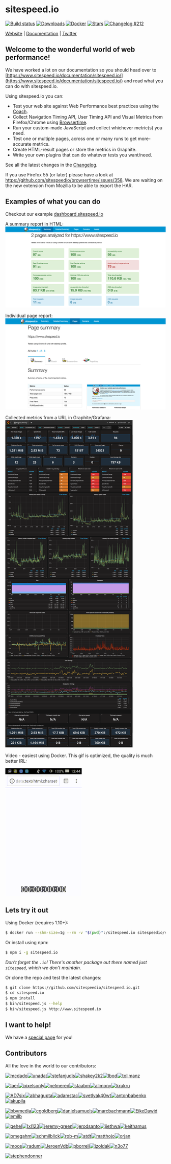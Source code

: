# sitespeed.io

[![Build status][travis-image]][travis-url]
[![Downloads][downloads-image]][downloads-url]
[![Docker][docker-image]][docker-url]
[![Stars][stars-image]][stars-url]
[![Changelog #212][changelog-image]][changelog-url]


[Website](https://www.sitespeed.io/) | [Documentation](https://www.sitespeed.io/documentation/) | [Twitter](https://twitter.com/SiteSpeedio)

## Welcome to the wonderful world of web performance!

We have worked a lot on our documentation so you should head over to [https://www.sitespeed.io/documentation/sitespeed.io/](https://www.sitespeed.io/documentation/sitespeed.io/) and read what you can do with sitespeed.io.

Using sitespeed.io you can:
* Test your web site against Web Performance best practices using the [Coach](https://github.com/sitespeedio/coach).
* Collect Navigation Timing API, User Timing API and Visual Metrics from Firefox/Chrome using [Browsertime](https://github.com/sitespeedio/browsertime).
* Run your custom-made JavaScript and collect whichever metric(s) you need.
* Test one or multiple pages, across one or many runs to get more-accurate metrics.
* Create HTML-result pages or store the metrics in Graphite.
* Write your own plugins that can do whatever tests you want/need.

See all the latest changes in the [Changelog](https://github.com/sitespeedio/sitespeed.io/blob/master/CHANGELOG.md).

If you use Firefox 55 (or later) please have a look at https://github.com/sitespeedio/browsertime/issues/358. We are waiting on the new extension from Mozilla to be able to export the HAR.

## Examples of what you can do

Checkout our example [dashboard.sitespeed.io](https://dashboard.sitespeed.io/dashboard/db/page-summary)

A summary report in HTML:
<img src="https://raw.githubusercontent.com/sitespeedio/sitespeed.io/master/docs/img/html-summary.png">

Individual page report:
<img src="https://raw.githubusercontent.com/sitespeedio/sitespeed.io/master/docs/img/page.png">

Collected metrics from a URL in Graphite/Grafana:
<img src="https://raw.githubusercontent.com/sitespeedio/sitespeed.io/master/docs/img/grafana-page-summary.png">

Video - easiest using Docker. This gif is optimized, the quality is much better IRL:

<img src="https://raw.githubusercontent.com/sitespeedio/sitespeed.io/master/docs/img/barack.gif">

## Lets try it out

Using Docker (requires 1.10+):

```bash
$ docker run --shm-size=1g --rm -v "$(pwd)":/sitespeed.io sitespeedio/sitespeed.io https://www.sitespeed.io/
```

Or install using npm:

```bash
$ npm i -g sitespeed.io
```

_Don't forget the `.io`! There's another package out there named just `sitespeed`, which we don't maintain._

Or clone the repo and test the latest changes:

```bash
$ git clone https://github.com/sitespeedio/sitespeed.io.git
$ cd sitespeed.io
$ npm install
$ bin/sitespeed.js --help
$ bin/sitespeed.js http://www.sitespeed.io
```

## I want to help!
We have a [special page](HELP.md) for you!

## Contributors
All the love in the world to our contributors:

[<img alt="mcdado" src="https://avatars2.githubusercontent.com/u/898057?v=4&s=117" width="117">](https://github.com/mcdado)[<img alt="unadat" src="https://avatars3.githubusercontent.com/u/2950381?v=4&s=117" width="117">](https://github.com/unadat)[<img alt="stefanjudis" src="https://avatars3.githubusercontent.com/u/962099?v=4&s=117" width="117">](https://github.com/stefanjudis)[<img alt="shakey2k2" src="https://avatars1.githubusercontent.com/u/5218401?v=4&s=117" width="117">](https://github.com/shakey2k2)[<img alt="lbod" src="https://avatars1.githubusercontent.com/u/733371?v=4&s=117" width="117">](https://github.com/lbod)[<img alt="tollmanz" src="https://avatars3.githubusercontent.com/u/921795?v=4&s=117" width="117">](https://github.com/tollmanz)

[<img alt="laer" src="https://avatars3.githubusercontent.com/u/233972?v=4&s=117" width="117">](https://github.com/laer)[<img alt="pixelsonly" src="https://avatars1.githubusercontent.com/u/1099513?v=4&s=117" width="117">](https://github.com/pixelsonly)[<img alt="pelmered" src="https://avatars2.githubusercontent.com/u/680058?v=4&s=117" width="117">](https://github.com/pelmered)[<img alt="staabm" src="https://avatars2.githubusercontent.com/u/120441?v=4&s=117" width="117">](https://github.com/staabm)[<img alt="alimony" src="https://avatars3.githubusercontent.com/u/331091?v=4&s=117" width="117">](https://github.com/alimony)[<img alt="krukru" src="https://avatars3.githubusercontent.com/u/10072630?v=4&s=117" width="117">](https://github.com/krukru)

[<img alt="AD7six" src="https://avatars0.githubusercontent.com/u/33387?v=4&s=117" width="117">](https://github.com/AD7six)[<img alt="abhagupta" src="https://avatars3.githubusercontent.com/u/825965?v=4&s=117" width="117">](https://github.com/abhagupta)[<img alt="adamstac" src="https://avatars1.githubusercontent.com/u/2933?v=4&s=117" width="117">](https://github.com/adamstac)[<img alt="svetlyak40wt" src="https://avatars2.githubusercontent.com/u/24827?v=4&s=117" width="117">](https://github.com/svetlyak40wt)[<img alt="antonbabenko" src="https://avatars3.githubusercontent.com/u/393243?v=4&s=117" width="117">](https://github.com/antonbabenko)[<img alt="akupila" src="https://avatars0.githubusercontent.com/u/540683?v=4&s=117" width="117">](https://github.com/akupila)

[<img alt="bbvmedia" src="https://avatars2.githubusercontent.com/u/613914?v=4&s=117" width="117">](https://github.com/bbvmedia)[<img alt="cgoldberg" src="https://avatars0.githubusercontent.com/u/1113081?v=4&s=117" width="117">](https://github.com/cgoldberg)[<img alt="danielsamuels" src="https://avatars0.githubusercontent.com/u/1781176?v=4&s=117" width="117">](https://github.com/danielsamuels)[<img alt="marcbachmann" src="https://avatars3.githubusercontent.com/u/431376?v=4&s=117" width="117">](https://github.com/marcbachmann)[<img alt="EikeDawid" src="https://avatars3.githubusercontent.com/u/638502?v=4&s=117" width="117">](https://github.com/EikeDawid)[<img alt="emilb" src="https://avatars2.githubusercontent.com/u/86359?v=4&s=117" width="117">](https://github.com/emilb)

[<img alt="gehel" src="https://avatars1.githubusercontent.com/u/1415765?v=4&s=117" width="117">](https://github.com/gehel)[<img alt="Ixl123" src="https://avatars2.githubusercontent.com/u/2118956?v=4&s=117" width="117">](https://github.com/Ixl123)[<img alt="jeremy-green" src="https://avatars3.githubusercontent.com/u/1375140?v=4&s=117" width="117">](https://github.com/jeremy-green)[<img alt="jerodsanto" src="https://avatars0.githubusercontent.com/u/8212?v=4&s=117" width="117">](https://github.com/jerodsanto)[<img alt="jjethwa" src="https://avatars0.githubusercontent.com/u/4575316?v=4&s=117" width="117">](https://github.com/jjethwa)[<img alt="keithamus" src="https://avatars3.githubusercontent.com/u/118266?v=4&s=117" width="117">](https://github.com/keithamus)

[<img alt="omegahm" src="https://avatars1.githubusercontent.com/u/178448?v=4&s=117" width="117">](https://github.com/omegahm)[<img alt="schmilblick" src="https://avatars1.githubusercontent.com/u/31208?v=4&s=117" width="117">](https://github.com/schmilblick)[<img alt="rob-m" src="https://avatars2.githubusercontent.com/u/641076?v=4&s=117" width="117">](https://github.com/rob-m)[<img alt="atdt" src="https://avatars0.githubusercontent.com/u/376462?v=4&s=117" width="117">](https://github.com/atdt)[<img alt="matthojo" src="https://avatars1.githubusercontent.com/u/367517?v=4&s=117" width="117">](https://github.com/matthojo)[<img alt="orjan" src="https://avatars3.githubusercontent.com/u/124032?v=4&s=117" width="117">](https://github.com/orjan)

[<img alt="moos" src="https://avatars2.githubusercontent.com/u/233047?v=4&s=117" width="117">](https://github.com/moos)[<img alt="radum" src="https://avatars2.githubusercontent.com/u/46779?v=4&s=117" width="117">](https://github.com/radum)[<img alt="JeroenVdb" src="https://avatars0.githubusercontent.com/u/657797?v=4&s=117" width="117">](https://github.com/JeroenVdb)[<img alt="pborreli" src="https://avatars2.githubusercontent.com/u/77759?v=4&s=117" width="117">](https://github.com/pborreli)[<img alt="jzoldak" src="https://avatars2.githubusercontent.com/u/2338889?v=4&s=117" width="117">](https://github.com/jzoldak)[<img alt="n3o77" src="https://avatars3.githubusercontent.com/u/321891?v=4&s=117" width="117">](https://github.com/n3o77)

[<img alt="stephendonner" src="https://avatars3.githubusercontent.com/u/387249?v=4&s=117" width="117">](https://github.com/stephendonner)


[travis-image]: https://img.shields.io/travis/sitespeedio/sitespeed.io.svg?style=flat-square
[travis-url]: https://travis-ci.org/sitespeedio/sitespeed.io
[stars-url]: https://github.com/sitespeedio/sitespeed.io/stargazers
[stars-image]: https://img.shields.io/github/stars/sitespeedio/sitespeed.io.svg?style=flat-square
[downloads-image]: https://img.shields.io/npm/dt/sitespeed.io.svg?style=flat-square
[downloads-url]: https://npmjs.org/package/sitespeed.io
[docker-image]: https://img.shields.io/docker/pulls/sitespeedio/sitespeed.io.svg
[docker-url]: https://hub.docker.com/r/sitespeedio/sitespeed.io/
[changelog-image]: https://img.shields.io/badge/changelog-%23212-lightgrey.svg?style=flat-square
[changelog-url]: https://changelog.com/212
